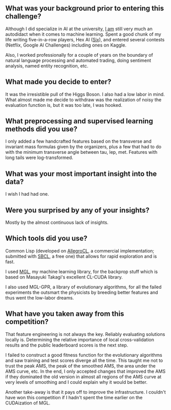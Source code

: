 ## What was your background prior to entering this challenge?

Although I did specialize in AI at the university, [I
am](http://quotenil.com) still very much an autodidact when it comes
to machine learning. Spent a good chunk of my life writing
five-in-a-row players, Hex AI ([Six](http://quotenil.com/hex/six/)),
and entered several contests (Netflix, Google AI Challenges) including
ones on Kaggle.

Also, I worked professionally for a couple of years on the boundary of
natural language processing and automated trading, doing sentiment
analysis, named entity recognition, etc.


## What made you decide to enter?

It was the irresistible pull of the Higgs Boson. I also had a low
labor in mind. What almost made me decide to withdraw was the
realization of noisy the evaluation function is, but it was too late,
I was hooked.


## What preprocessing and supervised learning methods did you use?

I only added a few handcrafted features based on the transverse and
invariant mass formulas given by the organizers, plus a few that had
to do with the minimum transverse angle between tau, lep, met.
Features with long tails were log-transformed.


## What was your most important insight into the data?

I wish I had had one.


## Were you surprised by any of your insights?

Mostly by the almost continuous lack of insights.


## Which tools did you use?

Common Lisp (developed on
[AllegroCL](http://www.franz.com/products/allegrocl/), a commercial
implementation; submitted with [SBCL](http://sbcl.org), a free one)
that allows for rapid exploration and is fast.

I used [MGL](http://cliki.net/MGL), my machine learning library, for
the backprop stuff which is based on Masayuki Takagi's excellent
CL-CUDA library.

I also used MGL-GPR, a library of evolutionary algorithms, for all the
failed experiments the outsmart the physicists by breeding better
features and thus went the low-labor dreams.


## What have you taken away from this competition?

That feature engineering is not always the key. Reliably evaluating
solutions locally is. Determining the relative importance of local
cross-validation results and the public leaderboard scores is the next
step.

I failed to construct a good fitness function for the evolutionary
algorithms and saw training and test scores diverge all the time. This
taught me not to trust the peak AMS, the peak of the smoothed AMS, the
area under the AMS curve, etc. In the end, I only accepted changes
that improved the AMS if they dominated the old version in almost all
regions of the AMS curve at very levels of smoothing and I could
explain why it would be better.

Another take-away is that it pays off to improve the infrastructure. I
couldn't have won this competition if I hadn't spent the time earlier
on the CUDAization of MGL.
